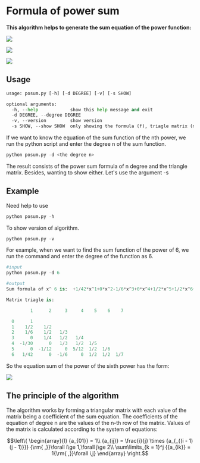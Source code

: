 # Formula of power sum 
**This algorithm helps to generate the sum equation of the power function:** 

![](https://latex.codecogs.com/svg.image?\LARGE&space;\color{White}f(x)=\sum\limits_{x&space;=&space;1}^x&space;{{x^n}}=1^n&plus;2^n&plus;3^n&plus;\cdots&space;&plus;x^n&space;&space;,\left&space;(&space;n\geq&space;0&space;,\in&space;\mathbb{N}&space;\right&space;))

![](https://latex.codecogs.com/png.image?\inline&space;\huge&space;\dpi{80}\color{white}&space;f(x):&space;\textrm{the&space;power&space;function&space;of&space;n&space;degree}&space;&space;)

![](https://latex.codecogs.com/png.image?\inline&space;\huge&space;\dpi{80}\color{white}&space;n:&space;\textrm{degree&space;of&space;function}&space;&space;)
## Usage
```python
usage: posum.py [-h] [-d DEGREE] [-v] [-s SHOW]

optional arguments:
  -h, --help            show this help message and exit
  -d DEGREE, --degree DEGREE
  -v, --version         show version
  -s SHOW, --show SHOW  only showing the formula (f), triagle matrix (m) or both (b)[default]?
```

If we want to know the equation of the sum function of the nth power, we run the python script and enter the degree n of the sum function. 
```python
python posum.py -d <the degree n>
```
The result consists of the power sum formula of n degree and the triangle matrix. Besides, wanting to show either. Let's use the argument -s

## Example
Need help to use
```python
python posum.py -h
```

To show version of algorithm.
```python
python posum.py -v
```
For example, when we want to find the sum function of the power of 6, we run the command and enter the degree of the function as 6.
```python
#input
python posum.py -d 6

#output
Sum formula of x^ 6 is:  +1/42*x^1+0*x^2-1/6*x^3+0*x^4+1/2*x^5+1/2*x^6+1/7*x^7

Matrix triagle is:

         1      2     3     4    5    6    7

  0      1
  1    1/2    1/2
  2    1/6    1/2   1/3
  3      0    1/4   1/2   1/4
  4  -1/30      0   1/3   1/2  1/5
  5      0  -1/12     0  5/12  1/2  1/6
  6   1/42      0  -1/6     0  1/2  1/2  1/7
```
So the equation sum of the power of the sixth power has the form:

![](https://latex.codecogs.com/svg.image?\color{White}f(x)=\sum_{x=1}^{x}x^6=\frac{1}{42}.x^{1}-\frac{1}{6}.x^{3}&plus;\frac{1}{2}.x^{5}&plus;\frac{1}{2}.x^{6}&plus;\frac{1}{7}.x^{7})

## The principle of the algorithm
The algorithm works by forming a triangular matrix with each value of the matrix being a coefficient of the sum equation. The coefficients of the equation of degree n are the values of the n-th row of the matrix.
Values of the matrix is calculated according to the system of equations:

$$\left\{ \begin{array}{l}
{a_{01}} = 1\\
{a_{ij}} = \frac{i}{j} \times {a_{_{(i - 1)(j - 1)}}} {\rm{  ,}}\forall i\ge 1,\forall j\ge 2\\
\sum\limits_{k = 1}^j {{a_{ik}} = 1{\rm{  ,}}\forall i,j} 
\end{array} \right.$$


